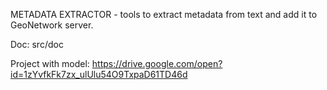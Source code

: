 METADATA EXTRACTOR - tools to extract metadata from text and add it to GeoNetwork server.

Doc: src/doc

Project with model: https://drive.google.com/open?id=1zYvfkFk7zx_ulUlu54O9TxpaD61TD46d